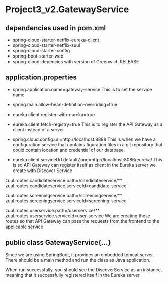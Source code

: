 # Project3_v2.GatewayService

dependencies used in pom.xml
----------------------------
- spring-cloud-starter-netflix-eureka-client
- spring-cloud-starter-netflix-zuul
- spring-cloud-starter-config
- spring-boot-starter-web
- spring-cloud-depencies with version of Greenwich.RELEASE

application.properties
----------------------
- spring.application.name=gateway-service
    This is to set the service name
    
- spring.main.allow-bean-definition-overriding=true
- eureka.client.register-with-eureka=true
- eureka.client.fetch-registry=true
    This is to register the API Gateway as a client instead of a server
    
- spring.cloud.config.uri=http://localhost:8888
    This is when we have a configuration service that contains figuration files in a git repository that could contain location and             credential of our database. 


- eureka.client.serviceUrl.defaultZone=http://localhost:8086/eureka/ 
    This is so API Gateway can register itself as client in the Eureka server we create with Discover Service

zuul.routes.candidateservice.path=/candidateservice/**
zuul.routes.candidateservice.serviceId=candidate-service

zuul.routes.screeningservice.path=/screeningservice/**
zuul.routes.screeningservice.serviceId=screening-service

zuul.routes.userservice.path=/userservice/**
zuul.routes.userservice.serviceId=user-service
  We are creating these routes so that API Gateway can pass the requests from the frontend to the applicable service

public class GatewayService{...}
--------------------------------
Since we are using SpringBoot, it provides an embedded tomcat server. There should be a main method and run the class as Java application.

When run successfully, you should see the DiscoverService as an instance, meaning that it successfully registered itself in the Eureka server
